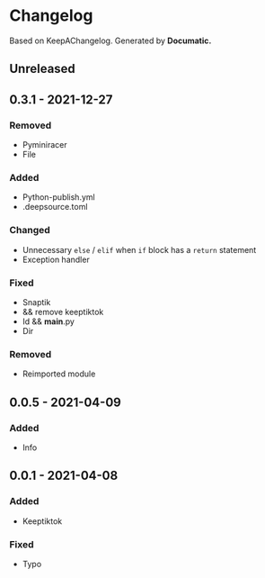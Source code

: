 # Changelog

Based on KeepAChangelog.
Generated by **Documatic.**

## Unreleased

## 0.3.1 - 2021-12-27

### Removed

* Pyminiracer
* File

### Added

* Python-publish.yml
* .deepsource.toml

### Changed

* Unnecessary `else` / `elif` when `if` block has a `return` statement
* Exception handler

### Fixed

* Snaptik
* && remove keeptiktok
* Id && __main__.py
* Dir

### Removed

* Reimported module

## 0.0.5 - 2021-04-09

### Added

* Info

## 0.0.1 - 2021-04-08

### Added

* Keeptiktok

### Fixed

* Typo
